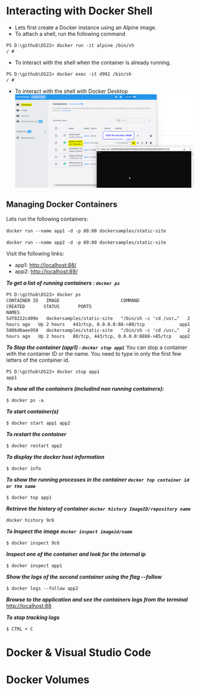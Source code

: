 # Interacting with Docker Shell 
- Lets first create a Docker instance using an Alpine image. 
- To attach a shell, run the following command 
```
PS D:\github\OS22> docker run -it alpine /bin/sh
/ #
```
- To interact with the shell when the container is already running. 
```
PS D:\github\OS22> docker exec -it d991 /bin/sh
/ #
```
- To interact with the shell with Docker Desktop
![Accessing Shell using Docker Desktop](assets/accShell.png)

## Managing Docker Containers

Lets run the following containers: 

`docker run --name app1 -d -p 88:80 dockersamples/static-site`

`docker run --name app2 -d -p 89:80 dockersamples/static-site`

Visit the following links: 
 - app1: [http://localhost:88/](http://localhost:88/)
 - app2: [http://localhost:89/](http://localhost:89/)

***To get a list of running containers : `docker ps`***
```
PS D:\github\OS22> docker ps
CONTAINER ID   IMAGE                       COMMAND                  CREATED       STATUS       PORTS                                   NAMES
5df0222c409e   dockersamples/static-site   "/bin/sh -c 'cd /usr…"   2 hours ago   Up 2 hours   443/tcp, 0.0.0.0:88->80/tcp             app1
5806d0aee950   dockersamples/static-site   "/bin/sh -c 'cd /usr…"   2 hours ago   Up 2 hours   80/tcp, 443/tcp, 0.0.0.0:8888->85/tcp   app2
```
***To Stop the container (app1) : `docker stop app1`*** You can stop a container with the container ID or the name. You need to type in only the first few letters of the container id. 
```
PS D:\github\OS22> docker stop app1
app1
```
***To show all the containers (includind non running containers):***
```
$ docker ps -a
```

***To  start container(s)***
```
$ docker start app1 app2
```

***To restart the  container***
```
$ docker restart app2
```
***To display the docker host information***
```
$ docker info
```

***To show the running processes in the  container `docker top container id or the name`***
```
$ docker top app1
```

***Retrieve the history of container `docker history ImageID/repository name`***
```
docker history 9c6

```

***To Inspect the image `docker inspect imageid/name`***
```
$ docker inspect 9c6
```

***Inspect one of the container and look for the internal ip***
```
$ docker inspect app1
```


***Show the logs of the second container using the flag --follow***
```
$ docker logs --follow app2
```

***Browse to the application and see the containers logs from the terminal***
[http://localhost:88](http://localhost:88)

***To stop  tracking logs***
```
$ CTRL + C
```
# Docker & Visual Studio Code

# Docker Volumes